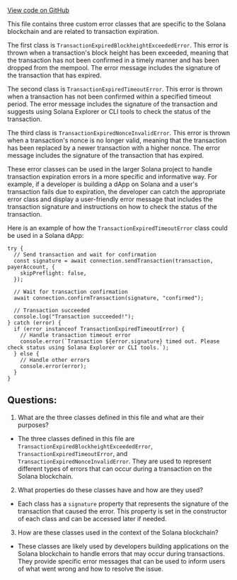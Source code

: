 [View code on GitHub](https://github.com/solana-labs/solana-web3.js/blob/master/packages/library-legacy/src/transaction/expiry-custom-errors.ts)

This file contains three custom error classes that are specific to the Solana blockchain and are related to transaction expiration. 

The first class is `TransactionExpiredBlockheightExceededError`. This error is thrown when a transaction's block height has been exceeded, meaning that the transaction has not been confirmed in a timely manner and has been dropped from the mempool. The error message includes the signature of the transaction that has expired. 

The second class is `TransactionExpiredTimeoutError`. This error is thrown when a transaction has not been confirmed within a specified timeout period. The error message includes the signature of the transaction and suggests using Solana Explorer or CLI tools to check the status of the transaction. 

The third class is `TransactionExpiredNonceInvalidError`. This error is thrown when a transaction's nonce is no longer valid, meaning that the transaction has been replaced by a newer transaction with a higher nonce. The error message includes the signature of the transaction that has expired. 

These error classes can be used in the larger Solana project to handle transaction expiration errors in a more specific and informative way. For example, if a developer is building a dApp on Solana and a user's transaction fails due to expiration, the developer can catch the appropriate error class and display a user-friendly error message that includes the transaction signature and instructions on how to check the status of the transaction. 

Here is an example of how the `TransactionExpiredTimeoutError` class could be used in a Solana dApp:

```
try {
  // Send transaction and wait for confirmation
  const signature = await connection.sendTransaction(transaction, payerAccount, {
    skipPreflight: false,
  });

  // Wait for transaction confirmation
  await connection.confirmTransaction(signature, "confirmed");

  // Transaction succeeded
  console.log("Transaction succeeded!");
} catch (error) {
  if (error instanceof TransactionExpiredTimeoutError) {
    // Handle transaction timeout error
    console.error(`Transaction ${error.signature} timed out. Please check status using Solana Explorer or CLI tools.`);
  } else {
    // Handle other errors
    console.error(error);
  }
}
```
## Questions: 
 1. What are the three classes defined in this file and what are their purposes?
- The three classes defined in this file are `TransactionExpiredBlockheightExceededError`, `TransactionExpiredTimeoutError`, and `TransactionExpiredNonceInvalidError`. They are used to represent different types of errors that can occur during a transaction on the Solana blockchain.
2. What properties do these classes have and how are they used?
- Each class has a `signature` property that represents the signature of the transaction that caused the error. This property is set in the constructor of each class and can be accessed later if needed.
3. How are these classes used in the context of the Solana blockchain?
- These classes are likely used by developers building applications on the Solana blockchain to handle errors that may occur during transactions. They provide specific error messages that can be used to inform users of what went wrong and how to resolve the issue.